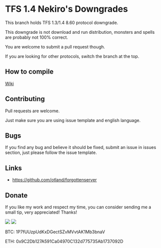 # TFS 1.4 Nekiro's Downgrades

This branch holds TFS 1.3/1.4 8.60 protocol downgrade.

This downgrade is not download and run distribution, monsters and spells are probably not 100% correct.

You are welcome to submit a pull request though.

If you are looking for other protocols, switch the branch at the top.

## How to compile
[Wiki](https://github.com/otland/forgottenserver/wiki/Compiling)

## Contributing
Pull requests are welcome. 

Just make sure you are using issue template and english language.

## Bugs
If you find any bug and believe it should be fixed, submit an issue in issues section, just please follow the issue template.

## Links
* https://github.com/otland/forgottenserver

## Donate
If you like my work and respect my time, you can consider sending me a small tip, very appreciated! Thanks!

[![](https://i2.wp.com/dk-plugins.ru/wp-content/uploads/2017/06/donate-paypal-main.png)](https://www.nekiro.dev/donate)
![](https://i.imgur.com/R09srNR.png)

BTC: 1P7fUUzpUdKxDGectSZvMVvtAK1Mb3bnaV

ETH: 0x9C2Db127A591Ca04970C132d775735Ab1737092D
